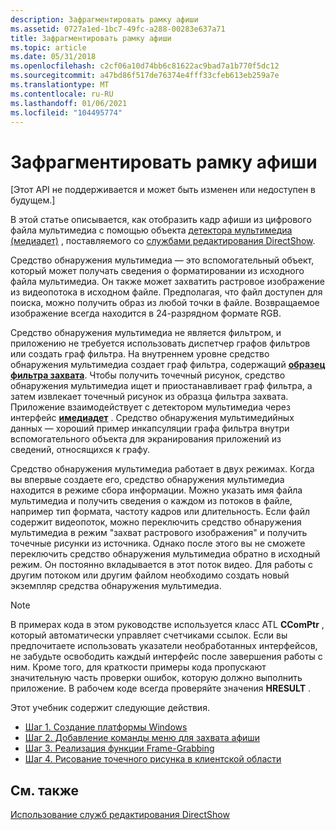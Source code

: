 ```yaml
---
description: Зафрагментировать рамку афиши
ms.assetid: 0727a1ed-1bc7-49fc-a288-00283e637a71
title: Зафрагментировать рамку афиши
ms.topic: article
ms.date: 05/31/2018
ms.openlocfilehash: c2cf06a10d74bb6c81622ac9bad7a1b770f5dc12
ms.sourcegitcommit: a47bd86f517de76374e4fff33cfeb613eb259a7e
ms.translationtype: MT
ms.contentlocale: ru-RU
ms.lasthandoff: 01/06/2021
ms.locfileid: "104495774"
---
```

# <a name="grabbing-a-poster-frame"></a>Зафрагментировать рамку афиши

\[Этот API не поддерживается и может быть изменен или недоступен в будущем.\]

В этой статье описывается, как отобразить кадр афиши из цифрового файла мультимедиа с помощью объекта [детектора мультимедиа (медиадет)](media-detector--mediadet.md) , поставляемого со [службами редактирования DirectShow](directshow-editing-services.md).

Средство обнаружения мультимедиа — это вспомогательный объект, который может получать сведения о форматировании из исходного файла мультимедиа. Он также может захватить растровое изображение из видеопотока в исходном файле. Предполагая, что файл доступен для поиска, можно получить образ из любой точки в файле. Возвращаемое изображение всегда находится в 24-разрядном формате RGB.

Средство обнаружения мультимедиа не является фильтром, и приложению не требуется использовать диспетчер графов фильтров или создать граф фильтра. На внутреннем уровне средство обнаружения мультимедиа создает граф фильтра, содержащий [**образец фильтра захвата**](sample-grabber-filter.md). Чтобы получить точечный рисунок, средство обнаружения мультимедиа ищет и приостанавливает граф фильтра, а затем извлекает точечный рисунок из образца фильтра захвата. Приложение взаимодействует с детектором мультимедиа через интерфейс [**имедиадет**](imediadet.md) . Средство обнаружения мультимедийных данных — хороший пример инкапсуляции графа фильтра внутри вспомогательного объекта для экранирования приложений из сведений, относящихся к графу.

Средство обнаружения мультимедиа работает в двух режимах. Когда вы впервые создаете его, средство обнаружения мультимедиа находится в режиме сбора информации. Можно указать имя файла мультимедиа и получить сведения о каждом из потоков в файле, например тип формата, частоту кадров или длительность. Если файл содержит видеопоток, можно переключить средство обнаружения мультимедиа в режим "захват растрового изображения" и получить точечные рисунки из источника. Однако после этого вы не сможете переключить средство обнаружения мультимедиа обратно в исходный режим. Он постоянно вкладывается в этот поток видео. Для работы с другим потоком или другим файлом необходимо создать новый экземпляр средства обнаружения мультимедиа.

> [!Note]  
> В примерах кода в этом руководстве используется класс ATL **CComPtr** , который автоматически управляет счетчиками ссылок. Если вы предпочитаете использовать указатели необработанных интерфейсов, не забудьте освободить каждый интерфейс после завершения работы с ним. Кроме того, для краткости примеры кода пропускают значительную часть проверки ошибок, которую должно выполнить приложение. В рабочем коде всегда проверяйте значения **HRESULT** .

 

Этот учебник содержит следующие действия.

-   [Шаг 1. Создание платформы Windows](step-1--create-the-windows-framework.md)
-   [Шаг 2. Добавление команды меню для захвата афиши](step-2--add-a-menu-command-to-grab-a-poster-frame.md)
-   [Шаг 3. Реализация функции Frame-Grabbing](step-3--implement-the-frame-grabbing-function.md)
-   [Шаг 4. Рисование точечного рисунка в клиентской области](step-4--draw-the-bitmap-on-the-client-area.md)

## <a name="related-topics"></a>См. также

<dl> <dt>

[Использование служб редактирования DirectShow](using-directshow-editing-services.md)
</dt> </dl>

 

 



